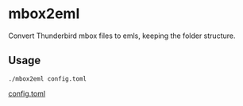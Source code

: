 # mbox2eml

Convert Thunderbird mbox files to emls, keeping the folder structure.

## Usage

`./mbox2eml config.toml`

[config.toml](./config.toml)

